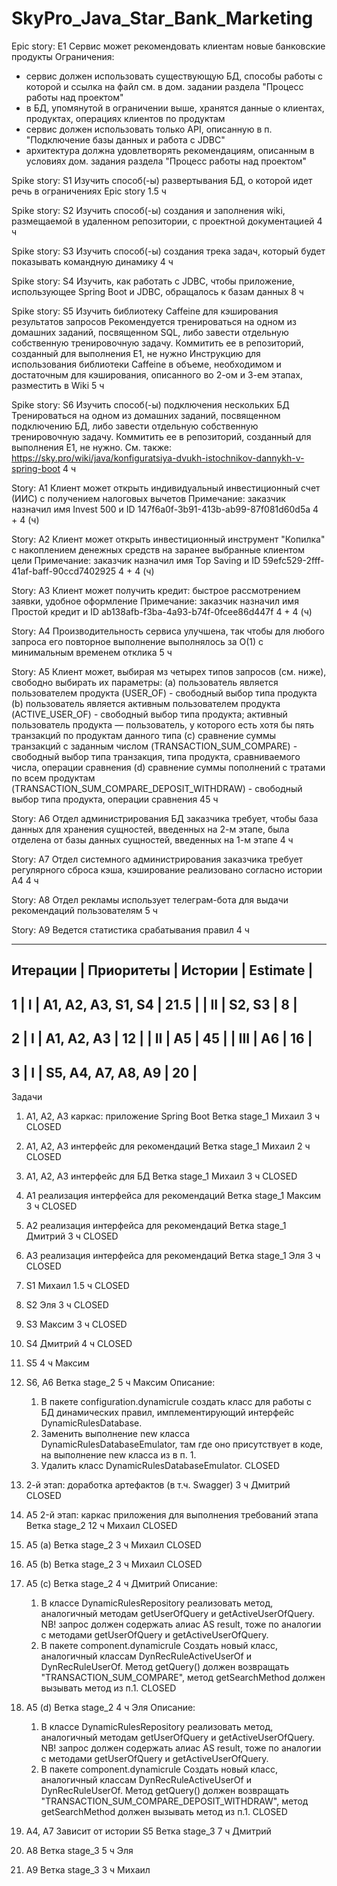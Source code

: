 # SkyPro_Java_Star_Bank_Marketing

Epic story: E1
Сервис может рекомендовать клиентам новые банковские продукты
Ограничения:
- сервис должен использовать существующую БД, способы работы с которой и ссылка на файл см. в дом. задании раздела "Процесс работы над проектом"
- в БД, упомянутой в ограничении выше, хранятся данные о клиентах, продуктах, операциях клиентов по продуктам
- сервис должен использовать только API, описанную в п. "Подключение базы данных и работа с JDBC"
- архитектура должна удовлетворять рекомендациям, описанным в условиях дом. задания раздела "Процесс работы над проектом"

Spike story: S1
Изучить способ(-ы) развертывания БД, о которой идет речь в ограничениях Epic story
1.5 ч

Spike story: S2
Изучить способ(-ы) создания и заполнения wiki, размещаемой в удаленном репозитории, с проектной документацией
4 ч

Spike story: S3
Изучить способ(-ы) создания трека задач, который будет показывать командную динамику
4 ч

Spike story: S4
Изучить, как работать с JDBC, чтобы приложение, использующее Spring Boot и JDBC, обращалось к базам данных
8 ч

Spike story: S5
Изучить библиотеку Caffeine для кэширования результатов запросов
Рекомендуется тренироваться на одном из домашних заданий, посвященном SQL, либо завести отдельную собственную тренировочную задачу. Коммитить ее в репозиторий, созданный для выполнения E1, не нужно
Инструкцию для использования библиотеки Caffeine в объеме, необходимом и достаточным для кэширования, описанного во 2-ом и 3-ем этапах, разместить в Wiki
5 ч

Spike story: S6
Изучить способ(-ы) подключения нескольких БД
Тренироваться на одном из домашних заданий, посвященном подключению БД, либо завести отдельную собственную тренировочную задачу. Коммитить ее в репозиторий, созданный для выполнения E1, не нужно.
См. также: https://sky.pro/wiki/java/konfiguratsiya-dvukh-istochnikov-dannykh-v-spring-boot
4 ч

Story: A1
Клиент может открыть индивидуальный инвестиционный счет (ИИС) с получением налоговых вычетов
Примечание: заказчик назначил имя Invest 500 и ID 147f6a0f-3b91-413b-ab99-87f081d60d5a
4 + 4 (ч)

Story: A2
Клиент может открыть инвестиционный инструмент "Копилка" с накоплением денежных средств на заранее выбранные клиентом цели
Примечание: заказчик назначил имя Top Saving и ID 59efc529-2fff-41af-baff-90ccd7402925
4 + 4 (ч)

Story: A3
Клиент может получить кредит: быстрое рассмотрением заявки, удобное оформление
Примечание: заказчик назначил имя Простой кредит и ID ab138afb-f3ba-4a93-b74f-0fcee86d447f
4 + 4 (ч)

Story: A4
Производительность сервиса улучшена, так чтобы для любого запроса его повторное выполнение выполнялось за O(1) с минимальным временем отклика
5 ч

Story: A5
Клиент может, выбирая мз четырех типов запросов (см. ниже), свободно выбирать их параметры:
(a) пользователь является пользователем продукта (USER_OF) - свободный выбор типа продукта
(b) пользователь является активным пользователем продукта (ACTIVE_USER_OF) - свободный выбор типа продукта; активный пользователь продукта — пользователь, у которого есть хотя бы пять транзакций по продуктам данного типа
(c) сравнение суммы транзакций с заданным числом (TRANSACTION_SUM_COMPARE) - свободный выбор типа транзакция, типа продукта, сравниваемого числа, операции сравнения
(d) сравнение суммы пополнений с тратами по всем продуктам (TRANSACTION_SUM_COMPARE_DEPOSIT_WITHDRAW) - свободный выбор типа продукта, операции сравнения
45 ч

Story: A6
Отдел администрирования БД заказчика требует, чтобы база данных для хранения сущностей, введенных на 2-м этапе, была отделена от базы данных сущностей, введенных на 1-м этапе
4 ч

Story: A7
Отдел системного администрирования заказчика требует регулярного сброса кэша, кэширование реализовано согласно истории A4
4 ч

Story: A8
Отдел рекламы использует телеграм-бота для выдачи рекомендаций пользователям
5 ч

Story: A9
Ведется статистика срабатывания правил
4 ч

-------------------------------------------------------------
 Итерации   | Приоритеты  | Истории             | Estimate  |
-------------------------------------------------------------
 1          | I           | A1, A2, A3, S1, S4  | 21.5      |
            | II          | S2, S3              | 8         |
-------------------------------------------------------------
 2          | I           | A1, A2, A3          | 12        |
            | II          | A5                  | 45        |
            | III         | A6                  | 16        |
-------------------------------------------------------------
 3          | I           | S5, A4, A7, A8, A9  | 20        |
-------------------------------------------------------------

Задачи

1. A1, A2, A3
каркас: приложение Spring Boot
Ветка stage_1
Михаил
3 ч
CLOSED

2. A1, A2, A3
интерфейс для рекомендаций
Ветка stage_1
Михаил
2 ч
CLOSED

3. A1, A2, A3
интерфейс для БД
Ветка stage_1
Михаил
3 ч
CLOSED

4. A1
реализация интерфейса для рекомендаций
Ветка stage_1
Максим
3 ч
CLOSED

5. A2
реализация интерфейса для рекомендаций
Ветка stage_1
Дмитрий
3 ч
CLOSED

6. A3
реализация интерфейса для рекомендаций
Ветка stage_1
Эля
3 ч
CLOSED

7. S1
Михаил
1.5 ч
CLOSED

8. S2
Эля
3 ч
CLOSED

9. S3
Максим
3 ч
CLOSED

10. S4
Дмитрий
4 ч
CLOSED

11. S5
4 ч
Максим

12. S6, A6
Ветка stage_2
5 ч
Максим
Описание:
    1. В пакете configuration.dynamicrule создать класс для работы с БД динамических правил, имплементирующий интерфейс DynamicRulesDatabase.
    2. Заменить выполнение new класса DynamicRulesDatabaseEmulator, там где оно присутствует в коде, на выполнение new класса из в п. 1.
    3. Удалить класс DynamicRulesDatabaseEmulator.
CLOSED

13. 2-й этап: доработка артефактов (в т.ч. Swagger)
3 ч
Дмитрий
CLOSED

14. A5
2-й этап: каркас приложения для выполнения требований этапа
Ветка stage_2
12 ч
Михаил
CLOSED

15. A5 (a)
Ветка stage_2
3 ч
Михаил
CLOSED

16. A5 (b)
Ветка stage_2
3 ч
Михаил
CLOSED

17. A5 (c)
Ветка stage_2
4 ч
Дмитрий
Описание:
    1. В классе DynamicRulesRepository реализовать метод, аналогичный методам getUserOfQuery и getActiveUserOfQuery. NB! запрос должен содержать алиас AS result, тоже по аналогии с методами getUserOfQuery и getActiveUserOfQuery.
    2. В пакете component.dynamicrule Создать новый класс, аналогичный классам DynRecRuleActiveUserOf и DynRecRuleUserOf. Метод getQuery() должен возвращать "TRANSACTION_SUM_COMPARE", метод getSearchMethod должен вызывать метод из п.1.
CLOSED

18. A5 (d)
Ветка stage_2
4 ч
Эля
Описание:
    1. В классе DynamicRulesRepository реализовать метод, аналогичный методам getUserOfQuery и getActiveUserOfQuery. NB! запрос должен содержать алиас AS result, тоже по аналогии с методами getUserOfQuery и getActiveUserOfQuery.
    2. В пакете component.dynamicrule Создать новый класс, аналогичный классам DynRecRuleActiveUserOf и DynRecRuleUserOf. Метод getQuery() должен возвращать "TRANSACTION_SUM_COMPARE_DEPOSIT_WITHDRAW", метод getSearchMethod должен вызывать метод из п.1.
CLOSED

19. A4, A7
Зависит от истории S5
Ветка stage_3
7 ч
Дмитрий

20. A8
Ветка stage_3
5 ч
Эля

21. A9
Ветка stage_3
3 ч
Михаил